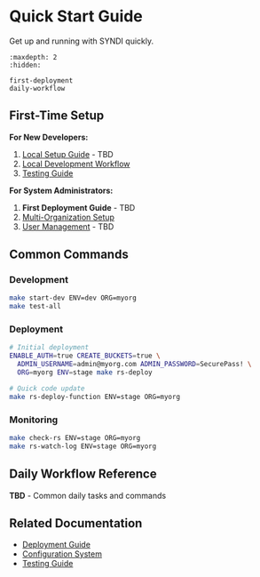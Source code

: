 <!-- 
SPDX-FileCopyrightText: 2024-2025 Pathway Bio, Inc. <https://pwbio.ai>
SPDX-FileContributor: Kimberly Robasky
SPDX-License-Identifier: Apache-2.0
 -->

# Quick Start Guide

Get up and running with SYNDI quickly.

```{toctree}
:maxdepth: 2
:hidden:

first-deployment
daily-workflow
```

## First-Time Setup

**For New Developers:**
1. [Local Setup Guide](../development/local-setup.md) - TBD
2. [Local Development Workflow](../development/local-development.md)
3. [Testing Guide](../development/testing.md)

**For System Administrators:**
1. **First Deployment Guide** - TBD
2. [Multi-Organization Setup](../deployment/multi-organization.md)
3. [User Management](../authentication/user-management.md) - TBD

## Common Commands

### Development
```bash
make start-dev ENV=dev ORG=myorg
make test-all
```

### Deployment
```bash
# Initial deployment
ENABLE_AUTH=true CREATE_BUCKETS=true \
  ADMIN_USERNAME=admin@myorg.com ADMIN_PASSWORD=SecurePass! \
  ORG=myorg ENV=stage make rs-deploy

# Quick code update
make rs-deploy-function ENV=stage ORG=myorg
```

### Monitoring
```bash
make check-rs ENV=stage ORG=myorg
make rs-watch-log ENV=stage ORG=myorg
```

## Daily Workflow Reference

**TBD** - Common daily tasks and commands

## Related Documentation

- [Deployment Guide](../deployment/makefile-deployment.md)
- [Configuration System](../architecture/configuration-system.md)
- [Testing Guide](../development/testing.md)
